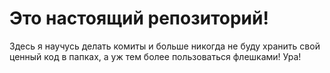 # Это настоящий репозиторий!
Здесь я научусь делать комиты и больше никогда не буду хранить свой ценный код в папках, а уж тем более пользоваться флешками! Ура!
